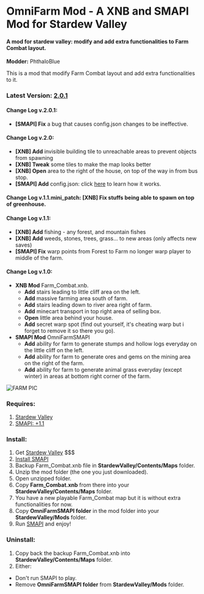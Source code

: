 # OmniFarm Mod - A XNB and SMAPI Mod for Stardew Valley
#### A mod for stardew valley: modify and add extra functionalities to Farm Combat layout.

**Modder:** PhthaloBlue  

This is a mod that modify Farm Combat layout and add extra functionalities to it.

### Latest Version: [2.0.1](https://github.com/lambui/StardewValleyMod_OmniFarm/releases)
#### Change Log **v.2.0.1**:
+ **[SMAPI] Fix** a bug that causes config.json changes to be ineffective.

#### Change Log **v.2.0**:
+ **[XNB] Add** invisible building tile to unreachable areas to prevent objects from spawning
+ **[XNB] Tweak** some tiles to make the map looks better
+ **[XNB] Open** area to the right of the house, on top of the way in from bus stop.
+ **[SMAPI] Add** config.json: click [here](https://github.com/lambui/StardewValleyMod_OmniFarm/blob/master/Customization.md) to learn how it works.

#### Change Log **v.1.1.mini_patch**: [XNB] Fix stuffs being able to spawn on top of greenhouse.  
#### Change Log **v.1.1**:
+ **[XNB] Add** fishing - any forest, and mountain fishes
+ **[XNB] Add** weeds, stones, trees, grass... to new areas (only affects new saves)
+ **[SMAPI] Fix** warp points from Forest to Farm no longer warp player to middle of the farm.

#### Change Log **v.1.0**:
+ **XNB Mod** Farm_Combat.xnb.
  - **Add** stairs leading to little cliff area on the left.
  - **Add** massive farming area south of farm.
  - **Add** stairs leading down to river area right of farm.
  - **Add** minecart transport in top right area of selling box.
  - **Open** little area behind your house.
  - **Add** secret warp spot (find out yourself, it's cheating warp but i forget to remove it so there you go).
+ **SMAPI Mod** OmniFarmSMAPI
  - **Add** ability for farm to generate stumps and hollow logs everyday on the little cliff on the left.
  - **Add** ability for farm to generate ores and gems on the mining area on the right of the farm.
  - **Add** ability for farm to generate animal grass everyday (except winter) in areas at bottom right corner of the farm.
  
![FARM PIC](https://github.com/lambui/StardewValleyMod_OmniFarm/blob/master/OmniFarm.PNG)
  
### Requires:
1. [Stardew Valley](http://store.steampowered.com/app/413150/)
2. [SMAPI: +1.1](https://github.com/ClxS/SMAPI/releases)

### Install:
1. Get [Stardew Valley](http://store.steampowered.com/app/413150/) $$$
2. [Install SMAPI](http://canimod.com/guides/using-mods#installing-smapi)
3. Backup Farm_Combat.xnb file in **StardewValley/Contents/Maps** folder. 
4. Unzip the mod folder (the one you just downloaded).
5. Open unzipped folder. 
6. Copy **Farm_Combat.xnb** from there into your **StardewValley/Contents/Maps** folder.
7. You have a new playable Farm_Combat map but it is without extra functionalities for now.
8. Copy **OmniFarmSMAPI folder** in the mod folder into your **StardewValley/Mods** folder.
9. Run [SMAPI](http://canimod.com/guides/using-mods#installing-smapi) and enjoy!

### Uninstall:
1. Copy back the backup Farm_Combat.xnb into **StardewValley/Contents/Maps** folder.
2. Either:
  - Don't run SMAPI to play.
  - Remove **OmniFarmSMAPI folder** from **StardewValley/Mods** folder.

